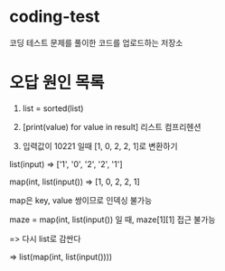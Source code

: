 # coding-test
코딩 테스트 문제를 풀이한 코드를 업로드하는 저장소

# 오답 원인 목록
1. list = sorted(list)

2. [print(value) for value in result] 리스트 컴프리헨션

3. 입력값이 10221 일때 [1, 0, 2, 2, 1]로 변환하기

  list(input) => ['1', '0', '2', '2', '1']

  map(int, list(input()) => [1, 0, 2, 2, 1]

  map은 key, value 쌍이므로 인덱싱 불가능

  maze = map(int, list(input()) 일 때, maze[1][1] 접근 불가능

  => 다시 list로 감싼다

  => list(map(int, list(input())))
